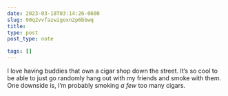 ```yaml
---
date: 2023-03-18T03:14:26-0600
slug: 90q2vvfazwigoxn2p6bbwq
title: 
type: post
post_type: note

tags: []
---
```

I love having buddies that own a cigar shop down the street. It’s so cool to be able to just go randomly hang out with my friends and smoke with them. One downside is, I’m probably smoking *a few* too many cigars.



